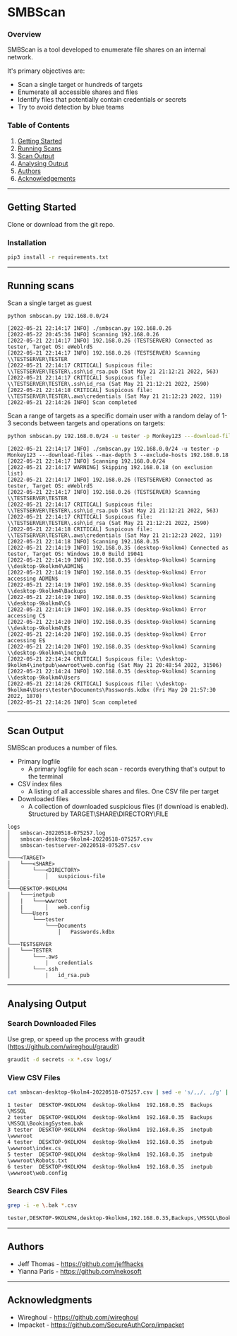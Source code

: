 # SMBScan

### Overview
SMBScan is a tool developed to enumerate file shares on an internal network.

It's primary objectives are:

* Scan a single target or hundreds of targets
* Enumerate all accessible shares and files
* Identify files that potentially contain credentials or secrets
* Try to avoid detection by blue teams

### Table of Contents
1. [Getting Started](#getting-started)
2. [Running Scans](#running-scans)
3. [Scan Output](#scan-output)
4. [Analysing Output](#analysing-output)
5. [Authors](#authors)
6. [Acknowledgements](#acknowledgments)

---
## Getting Started
Clone or download from the git repo.

### Installation
```bash
pip3 install -r requirements.txt
```

---
## Running scans
Scan a single target as guest
```bash
python smbscan.py 192.168.0.0/24
```

```log
[2022-05-21 22:14:17 INFO] ./smbscan.py 192.168.0.26
[2022-05-22 20:45:36 INFO] Scanning 192.168.0.26
[2022-05-21 22:14:17 INFO] 192.168.0.26 (TESTSERVER) Connected as tester, Target OS: eWeblrdS
[2022-05-21 22:14:17 INFO] 192.168.0.26 (TESTSERVER) Scanning \\TESTSERVER\TESTER
[2022-05-21 22:14:17 CRITICAL] Suspicous file: \\TESTSERVER\TESTER\.ssh\id_rsa.pub (Sat May 21 21:12:21 2022, 563)
[2022-05-21 22:14:17 CRITICAL] Suspicous file: \\TESTSERVER\TESTER\.ssh\id_rsa (Sat May 21 21:12:21 2022, 2590)
[2022-05-21 22:14:18 CRITICAL] Suspicous file: \\TESTSERVER\TESTER\.aws\credentials (Sat May 21 21:12:23 2022, 119)
[2022-05-21 22:14:26 INFO] Scan completed
```

Scan a range of targets as a specific domain user with a random delay of 1-3 seconds between targets and operations on targets:
```bash
python smbscan.py 192.168.0.0/24 -u tester -p Monkey123 ---download-files --max-depth 3 --exclude-hosts 192.168.0.18
```

```log
[2022-05-21 22:14:17 INFO] ./smbscan.py 192.168.0.0/24 -u tester -p Monkey123 ---download-files --max-depth 3 --exclude-hosts 192.168.0.18
[2022-05-21 22:14:17 INFO] Scanning 192.168.0.0/24
[2022-05-21 22:14:17 WARNING] Skipping 192.168.0.18 (on exclusion list)
[2022-05-21 22:14:17 INFO] 192.168.0.26 (TESTSERVER) Connected as tester, Target OS: eWeblrdS
[2022-05-21 22:14:17 INFO] 192.168.0.26 (TESTSERVER) Scanning \\TESTSERVER\TESTER
[2022-05-21 22:14:17 CRITICAL] Suspicous file: \\TESTSERVER\TESTER\.ssh\id_rsa.pub (Sat May 21 21:12:21 2022, 563)
[2022-05-21 22:14:17 CRITICAL] Suspicous file: \\TESTSERVER\TESTER\.ssh\id_rsa (Sat May 21 21:12:21 2022, 2590)
[2022-05-21 22:14:18 CRITICAL] Suspicous file: \\TESTSERVER\TESTER\.aws\credentials (Sat May 21 21:12:23 2022, 119)
[2022-05-21 22:14:18 INFO] Scanning 192.168.0.35
[2022-05-21 22:14:19 INFO] 192.168.0.35 (desktop-9kolkm4) Connected as tester, Target OS: Windows 10.0 Build 19041
[2022-05-21 22:14:19 INFO] 192.168.0.35 (desktop-9kolkm4) Scanning \\desktop-9kolkm4\ADMIN$
[2022-05-21 22:14:19 INFO] 192.168.0.35 (desktop-9kolkm4) Error accessing ADMIN$
[2022-05-21 22:14:19 INFO] 192.168.0.35 (desktop-9kolkm4) Scanning \\desktop-9kolkm4\Backups
[2022-05-21 22:14:19 INFO] 192.168.0.35 (desktop-9kolkm4) Scanning \\desktop-9kolkm4\C$
[2022-05-21 22:14:19 INFO] 192.168.0.35 (desktop-9kolkm4) Error accessing C$
[2022-05-21 22:14:20 INFO] 192.168.0.35 (desktop-9kolkm4) Scanning \\desktop-9kolkm4\E$
[2022-05-21 22:14:20 INFO] 192.168.0.35 (desktop-9kolkm4) Error accessing E$
[2022-05-21 22:14:20 INFO] 192.168.0.35 (desktop-9kolkm4) Scanning \\desktop-9kolkm4\inetpub
[2022-05-21 22:14:24 CRITICAL] Suspicous file: \\desktop-9kolkm4\inetpub\wwwroot\web.config (Sat May 21 20:48:54 2022, 31506)
[2022-05-21 22:14:24 INFO] 192.168.0.35 (desktop-9kolkm4) Scanning \\desktop-9kolkm4\Users
[2022-05-21 22:14:26 CRITICAL] Suspicous file: \\desktop-9kolkm4\Users\tester\Documents\Passwords.kdbx (Fri May 20 21:57:30 2022, 1870)
[2022-05-21 22:14:26 INFO] Scan completed
```

---
## Scan Output
SMBScan produces a number of files.

* Primary logfile
  * A primary logfile for each scan - records everything that's output to the terminal
* CSV index files
  * A listing of all accessible shares and files. One CSV file per target
* Downloaded files
  * A collection of downloaded suspicious files (if download is enabled). Structured by TARGET\SHARE\DIRECTORY\FILE

```
logs
│   smbscan-20220518-075257.log
│   smbscan-desktop-9kolm4-20220518-075257.csv
│   smbscan-testserver-20220518-075257.csv
│
└───<TARGET>
│   └───<SHARE>
│       └───<DIRECTORY>
│           │   suspicious-file
|
└───DESKTOP-9KOLKM4
│   └───inetpub
│   |   └───wwwroot
│   |       │   web.config
│   └───Users
│       └───tester
│           └───Documents
│               │   Passwords.kdbx
│   
└───TESTSERVER
│   └───TESTER
│       └───.aws
│           |   credentials
│       └───.ssh
│           |   id_rsa.pub
```

---
## Analysing Output

### Search Downloaded Files
Use grep, or speed up the process with graudit (https://github.com/wireghoul/graudit)
```bash
graudit -d secrets -x *.csv logs/
```

### View CSV Files
```bash
cat smbscan-desktop-9kolm4-20220518-075257.csv | sed -e 's/,,/, ,/g' | column -s, -t | less -#5 -N -S
```

```
1 tester  DESKTOP-9KOLKM4  desktop-9kolkm4  192.168.0.35  Backups  \MSSQL
2 tester  DESKTOP-9KOLKM4  desktop-9kolkm4  192.168.0.35  Backups  \MSSQL\BookingSystem.bak
3 tester  DESKTOP-9KOLKM4  desktop-9kolkm4  192.168.0.35  inetpub  \wwwroot
4 tester  DESKTOP-9KOLKM4  desktop-9kolkm4  192.168.0.35  inetpub  \wwwroot\index.cs
5 tester  DESKTOP-9KOLKM4  desktop-9kolkm4  192.168.0.35  inetpub  \wwwroot\Robots.txt
6 tester  DESKTOP-9KOLKM4  desktop-9kolkm4  192.168.0.35  inetpub  \wwwroot\web.config
```

### Search CSV Files
```bash
grep -i -e \.bak *.csv

tester,DESKTOP-9KOLKM4,desktop-9kolkm4,192.168.0.35,Backups,\MSSQL\BookingSystem.bak.....
```

---
## Authors
* Jeff Thomas - https://github.com/jeffhacks
* Yianna Paris - https://github.com/nekosoft

---
## Acknowledgments
* Wireghoul - https://github.com/wireghoul
* Impacket - https://github.com/SecureAuthCorp/impacket
